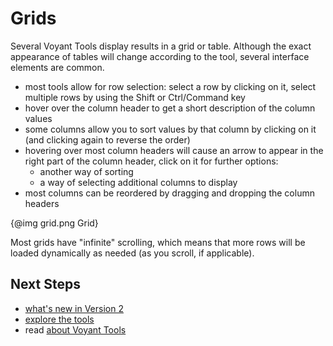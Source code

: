 # Grids

Several Voyant Tools display results in a grid or table. Although the exact appearance of tables will change according to the tool, several interface elements are common.

* most tools allow for row selection: select a row by clicking on it, select multiple rows by using the Shift or Ctrl/Command key
* hover over the column header to get a short description of the column values
* some columns allow you to sort values by that column by clicking on it (and clicking again to reverse the order)
* hovering over most column headers will cause an arrow to appear in the right part of the column header, click on it for further options:
	* another way of sorting
	* a way of selecting additional columns to display
* most columns can be reordered by dragging and dropping the column headers

<div style="max-width: 450px;">{@img grid.png Grid}</div>

Most grids have "infinite" scrolling, which means that more rows will be loaded dynamically as needed (as you scroll, if applicable).

## Next Steps

* [what's new in Version 2](#!/guide/new)
* [explore the tools](#!/guide/tools)
* read [about Voyant Tools](#!/guide/about)